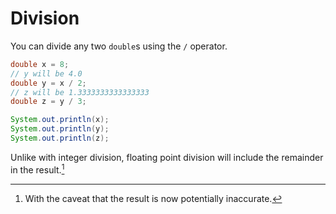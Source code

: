 # Division

You can divide any two `double`s using the `/` operator.

```java
double x = 8;
// y will be 4.0
double y = x / 2;
// z will be 1.3333333333333333
double z = y / 3;

System.out.println(x);
System.out.println(y);
System.out.println(z);
```

Unlike with integer division, floating point division will include the remainder in the result.[^caveat]

[^caveat]: With the caveat that the result is now potentially inaccurate.

